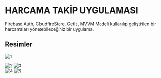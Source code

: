 # HARCAMA TAKİP UYGULAMASI

Firebase Auth, CloudfireStore, GetIt , MVVM Modeli kullanılıp geliştirilen bir harcamaları yönetebileceğiniz bir uygulama.
## Resimler
![1](https://github.com/beklevicRidvan/Flutter-Firebase-Apps/assets/162339153/ba230426-3feb-43e0-9110-dfc38480449d)
<br>

![2](https://github.com/beklevicRidvan/Flutter-Firebase-Apps/assets/162339153/a2306a99-c9ec-4d27-9cc4-139a370ab4ef)
![3](https://github.com/beklevicRidvan/Flutter-Firebase-Apps/assets/162339153/bcd0a853-f7e6-474a-88ef-05751e6dcc8e)
<br>
![4](https://github.com/beklevicRidvan/Flutter-Firebase-Apps/assets/162339153/f007f106-114c-47be-a33d-b8187fa85877)
![5](https://github.com/beklevicRidvan/Flutter-Firebase-Apps/assets/162339153/b217076b-262e-4f8a-8086-ec111b18b4e3)
